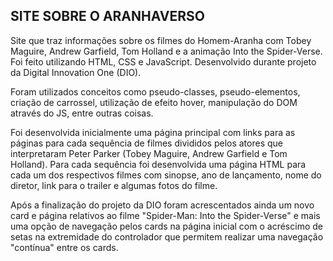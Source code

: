 ## SITE SOBRE O ARANHAVERSO

Site que traz informações sobre os filmes do Homem-Aranha com Tobey Maguire, Andrew Garfield, Tom Holland e a animação Into the Spider-Verse. Foi feito utilizando HTML, CSS e JavaScript. Desenvolvido durante projeto da Digital Innovation One (DIO).

Foram utilizados conceitos como pseudo-classes, pseudo-elementos, criação de carrossel, utilização de efeito hover, manipulação do DOM através do JS, entre outras coisas.

Foi desenvolvida inicialmente uma página principal com links para as páginas para cada sequência de filmes divididos pelos atores que interpretaram Peter Parker (Tobey Maguire, Andrew Garfield e Tom Holland). Para cada sequência foi desenvolvida uma página HTML para cada um dos respectivos filmes com sinopse, ano de lançamento, nome do diretor, link para o trailer e algumas fotos do filme.

Após a finalização do projeto da DIO foram acrescentados ainda um novo card e página relativos ao filme "Spider-Man: Into the Spider-Verse" e mais uma opção de navegação pelos cards na página inicial com o acréscimo de setas na extremidade do controlador que permitem realizar uma navegação "contínua" entre os cards.
